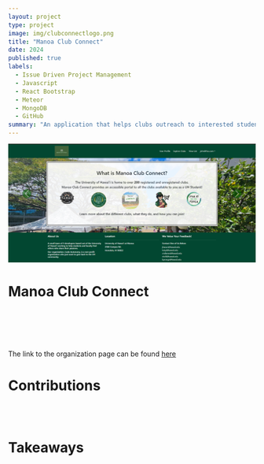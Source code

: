 ```yaml
---
layout: project
type: project
image: img/clubconnectlogo.png
title: "Manoa Club Connect"
date: 2024
published: true
labels:
  - Issue Driven Project Management
  - Javascript
  - React Bootstrap
  - Meteor
  - MongoDB
  - GitHub
summary: "An application that helps clubs outreach to interested students"
---
```

<p align="center">
<img class="img-fluid" src="../img/LandingPageMcc.png">
</p>

# Manoa Club Connect
 
<br> <br>
 
<br> <br>
The link to the organization page can be found [here](https://code-autonomy.github.io/)

# Contributions

<br> <br>

# Takeaways
